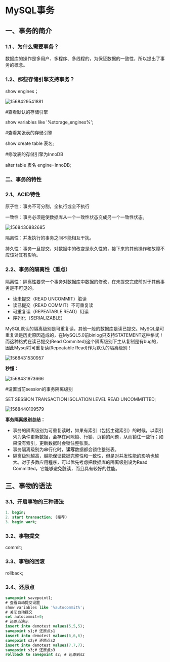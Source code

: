 # MySQL事务

## 一、事务的简介

### 1.1 、为什么需要事务？

数据库的操作是多用户、多程序、多线程的，为保证数据的一致性，所以提出了事务的概念。

### 1.2、那些存储引擎支持事务？

show engines；

![1568429541881](D:\temp\assets\1568429541881.png)

#查看默认的存储引擎

show variables like '%storage_engines%';

#查看某张表的存储引擎

show create table 表名;

#修改表的存储引擎为InnoDB

alter table 表名 engine=InnoDB;

### 二、事务的特性

### 2.1、ACID特性

原子性：事务不可分割，全执行或全不执行

一致性：事务必须是使数据库从一个一致性状态变成另一个一致性状态。

![1568430882685](D:\temp\assets\1568430882685.png)

隔离性：并发执行的事务之间不能相互干扰。

持久性：事务一旦提交，对数据中的改变是永久性的，接下来的其他操作和故障不应该对其有影响。

### 2.2、事务的隔离性（重点）

隔离性：隔离性要求一个事务对数据库中数据的修改，在未提交完成前对于其他事务是不可见的。

- 读未提交（READ UNCOMMIT）脏读
- 读已提交（READ COMMIT）不可重复读
- 可重复读（REPEATABLE READ）幻读
- 序列化（SERIALIZABLE）

MySQL默认的隔离级别是可重复读，其他一般的数据库是读已提交。MySQL是可重复读是历史原因造成的，在MySQL5.0前binlog只支持STATEMENT这种格式！而这种格式在读已提交(Read Commited)这个隔离级别下主从复制是有bug的，因此Mysql将可重复读(Repeatable Read)作为默认的隔离级别！

![1568431530957](D:\temp\assets\1568431530957.png)

**秒懂：**

![1568431973666](D:\temp\assets\1568431973666.png)

#设置当前session的事务隔离级别

SET SESSION TRANSACTION ISOLATION LEVEL READ UNCOMMITTED;

![1568440109579](D:\temp\assets\1568440109579.png)

**事务隔离级别总结：**

- 事务的隔离级别为可重复读时，如果有索引（包括主键索引）的时候，以索引列为条件更新数据，会存在间隙锁、行锁、页锁的问题，从而锁住一些行；如果没有索引，更新数据时会锁住整张表。
- 事务隔离级别为串行化时，**读写**数据都会锁住整张表。
- 隔离级别越高，越能保证数据完整性和一致性，但是对并发性能的影响也越大。对于多数应用程序，可以优先考虑把数据库的隔离级别设为Read Committed，它能够避免脏读，而且具有较好的性能。

## 三、事物的语法

### 3.1、开启事物的三种语法

~~~sql
1. begin;
2. start transaction; (推荐)
3. begin work;
~~~

### 3.2、事物提交

commit;

### 3.3、事物的回滚

rollback;

### 3.4、还原点

~~~sql
savepoint savepoint1;
# 查看自动提交设置
show variables like '%autocommit%';
# 关闭自动提交
set autocommit=0;
# 还原点演示
insert into demotest values(5,5,5);
savepoint s1;# 还原点s1
insert into demotest values(6,6,6);
savepoint s2;# 还原点s2
insert into demotest values(7,7,7);
savepoint s3;# 还原点s3
rollback to savepoint s2; # 还原到s2

~~~



